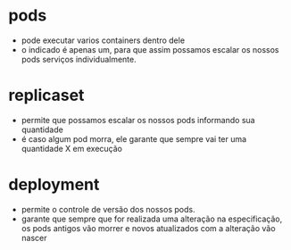 # pods
  - pode executar varios containers dentro dele
  - o indicado é apenas um, para que assim possamos escalar os nossos pods
    serviços individualmente.

# replicaset
  - permite que possamos escalar os nossos pods informando sua quantidade
  - é caso algum pod morra, ele garante que sempre vai ter uma quantidade X em execução
# deployment
  - permite o controle de versão dos nossos pods.
  - garante que sempre que for realizada uma alteração na especificação, os pods
    antigos vão morrer e novos atualizados com a alteração vão nascer